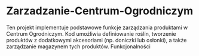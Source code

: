 # Zarzadzanie-Centrum-Ogrodniczym
Ten projekt implementuje podstawowe funkcje zarządzania produktami w Centrum Ogrodniczym. Kod umożliwia definiowanie roślin, tworzenie produktów z dodatkowymi akcesoriami (np. doniczki lub osłonki), a także zarządzanie magazynem tych produktów. Funkcjonalności
